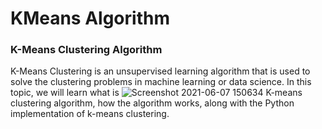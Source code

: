 # KMeans Algorithm

### K-Means Clustering Algorithm
 
 K-Means Clustering is an unsupervised learning algorithm that is used to solve the clustering problems in machine learning or data science. In this topic, we will learn what is    ![Screenshot 2021-06-07 150634](https://user-images.githubusercontent.com/81066837/121093528-03f5c580-c7a2-11eb-8a9b-4b1a4db42f4e.png)
K-means clustering algorithm, how the algorithm works, along with the Python implementation of k-means clustering.





